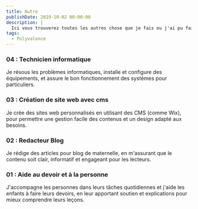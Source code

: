 ```yaml
---
title: Autre
publishDate: 2019-10-02 00:00:00
description: |
  Ici vous trouverez toutes les autres chose que je fais ou j'ai pu faire 
tags:
  - Polyvalence
---
```


### 04 : Technicien informatique 
Je résous les problèmes informatiques, installe et configure des équipements, et assure le bon fonctionnement des systèmes pour particuliers.

### 03 : Création de site web avec cms
Je crée des sites web personnalisés en utilisant des CMS (comme Wix), pour permettre une gestion facile des contenus et un design adapté aux besoins.

### 02 : Redacteur Blog
Je rédige des articles pour blog de maternelle, en m'assurant que le contenu soit clair, informatif et engageant pour les lecteurs.

### 01 : Aide au devoir et à la personne 
J'accompagne les personnes dans leurs tâches quotidiennes et j'aide les enfants à faire leurs devoirs, en leur apportant soutien et explications pour mieux comprendre leurs leçons.

